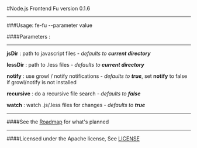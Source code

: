 #Node.js Frontend Fu version 0.1.6
***
###Usage: 
    fe-fu --parameter value

####Parameters :
***

**jsDir** : path to javascript files - _defaults to **current directory**_

**lessDir** : path to .less files - _defaults to **current directory**_

**notify** : use growl / notify notifications - _defaults to **true**_, 
	set **notify** to false if growl/notify is not installed

**recursive** : do a recursive file search - _defaults to **false**_

**watch** : watch .js/.less files for changes	- _defaults to **true**_

***
####See the [Roadmap](https://github.com/erikzaadi/node-fe-fu/blob/master/Roadmap.md) for what's planned

***
####Licensed under the Apache license, See [LICENSE](https://github.com/erikzaadi/node-fe-fu/blob/master/LICENSE)
